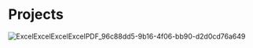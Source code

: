 # Projects
![ExcelExcelExcelExcelPDF_96c88dd5-9b16-4f06-bb90-d2d0cd76a649](https://github.com/user-attachments/assets/6327c9d1-7ad4-44dc-bff4-bb7b4a7a6227)

